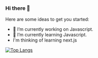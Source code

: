 ### Hi there 👋


Here are some ideas to get you started:

- 🔭 I’m currently working on Javascript.
- 🌱 I’m currently learning Javascript.
- I'm thinking of learning next.js

[![Top Langs](https://github-readme-stats.vercel.app/api/top-langs/?username=muhammedonen&layout=compact)](https://github.com/muhammedonen/github-readme-stats)








